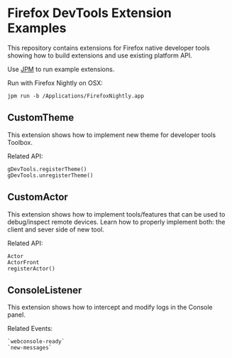 Firefox DevTools Extension Examples
===================================

This repository contains extensions for Firefox native developer tools
showing how to build extensions and use existing platform API.

Use [JPM](https://developer.mozilla.org/en-US/Add-ons/SDK/Tools/jpm)
to run example extensions.

Run with Firefox Nightly on OSX:

`jpm run -b /Applications/FirefoxNightly.app`


CustomTheme
-----------
This extension shows how to implement new theme for developer tools Toolbox.

Related API:

    gDevTools.registerTheme()
    gDevTools.unregisterTheme()

CustomActor
-----------
This extension shows how to implement tools/features that can be used
to debug/inspect remote devices. Learn how to properly implement both:
the client and sever side of new tool.

Related API:

    Actor
    ActorFront
    registerActor()

ConsoleListener
---------------
This extension shows how to intercept and modify logs in the Console panel.

Related Events:

    `webconsole-ready`
    `new-messages`
